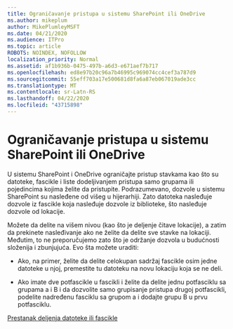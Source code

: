 ```yaml
---
title: Ograničavanje pristupa u sistemu SharePoint ili OneDrive
ms.author: mikeplum
author: MikePlumleyMSFT
ms.date: 04/21/2020
ms.audience: ITPro
ms.topic: article
ROBOTS: NOINDEX, NOFOLLOW
localization_priority: Normal
ms.assetid: af1b936b-0475-497b-a6d3-e671aef7b717
ms.openlocfilehash: ed8e97b20c96a7b46995c969074cc4cef3a787d9
ms.sourcegitcommit: 55eff703a17e500681d8fa6a87eb067019ade3cc
ms.translationtype: MT
ms.contentlocale: sr-Latn-RS
ms.lasthandoff: 04/22/2020
ms.locfileid: "43715898"
---
```

# <a name="restrict-access-in-sharepoint-or-onedrive"></a>Ograničavanje pristupa u sistemu SharePoint ili OneDrive

U sistemu SharePoint i OneDrive ograničajte pristup stavkama kao što su datoteke, fascikle i liste dodeljivanjem pristupa samo grupama ili pojedincima kojima želite da pristupite. Podrazumevano, dozvole u sistemu SharePoint su nasleđene od višeg u hijerarhiji. Zato datoteka nasleđuje dozvole iz fascikle koja nasleđuje dozvole iz biblioteke, što nasleđuje dozvole od lokacije.
  
Možete da delite na višem nivou (kao što je deljenje čitave lokacije), a zatim da prekinete nasleđivanje ako ne želite da delite sve stavke na lokaciji. Međutim, to ne preporučujemo zato što je održanje dozvola u budućnosti složenija i zbunjujuća. Evo šta možete uraditi:
  
- Ako, na primer, želite da delite celokupan sadržaj fascikle osim jedne datoteke u njoj, premestite tu datoteku na novu lokaciju koja se ne deli.
    
- Ako imate dve potfascikle u fascikli i želite da delite jednu potfasciklu sa grupama a i B i da dozvolite samo grupisanje pristupa drugoj potfascikli, podelite nadređenu fasciklu sa grupom a i dodajte grupu B u prvu potfasciklu.
    
[Prestanak deljenja datoteke ili fascikle](https://go.microsoft.com/fwlink/?linkid=2008861)
  

